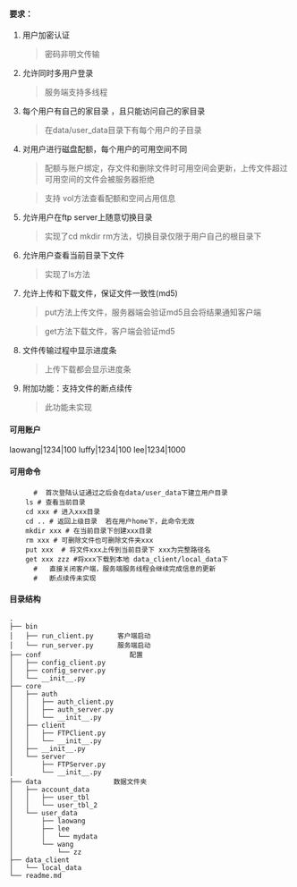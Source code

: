 #### 要求：

1. 用户加密认证
    > 密码非明文传输
2. 允许同时多用户登录
    > 服务端支持多线程
3. 每个用户有自己的家目录 ，且只能访问自己的家目录
    > 在data/user_data目录下有每个用户的子目录
4. 对用户进行磁盘配额，每个用户的可用空间不同
    > 配额与账户绑定，存文件和删除文件时可用空间会更新，上传文件超过可用空间的文件会被服务器拒绝
    
    > 支持 vol方法查看配额和空间占用信息
5. 允许用户在ftp server上随意切换目录
    > 实现了cd mkdir rm方法，切换目录仅限于用户自己的根目录下
6. 允许用户查看当前目录下文件
    > 实现了ls方法
7. 允许上传和下载文件，保证文件一致性(md5)
    > put方法上传文件，服务器端会验证md5且会将结果通知客户端
    
    > get方法下载文件，客户端会验证md5
8. 文件传输过程中显示进度条
    > 上传下载都会显示进度条
9. 附加功能：支持文件的断点续传
    > 此功能未实现
    
#### 可用账户
laowang|1234|100
luffy|1234|100
lee|1234|1000

#### 可用命令
```
      #  首次登陆认证通过之后会在data/user_data下建立用户目录
    ls # 查看当前目录
    cd xxx # 进入xxx目录
    cd .. # 返回上级目录  若在用户home下，此命令无效
    mkdir xxx # 在当前目录下创建xxx目录
    rm xxx # 可删除文件也可删除文件夹xxx
    put xxx  # 将文件xxx上传到当前目录下 xxx为完整路径名
    get xxx zzz #将xxx下载到本地 data_client/local_data下
      #   直接关闭客户端，服务端服务线程会继续完成信息的更新
      #   断点续传未实现
```

#### 目录结构
```
.
├── bin
│   ├── run_client.py      客户端启动
│   └── run_server.py      服务端启动
├── conf                      配置
│   ├── config_client.py
│   ├── config_server.py
│   └── __init__.py
├── core
│   ├── auth
│   │   ├── auth_client.py
│   │   ├── auth_server.py
│   │   └── __init__.py
│   ├── client
│   │   ├── FTPClient.py
│   │   └── __init__.py
│   ├── __init__.py
│   └── server
│       ├── FTPServer.py
│       └── __init__.py
├── data                  数据文件夹
│   ├── account_data
│   │   ├── user_tbl
│   │   └── user_tbl_2
│   └── user_data
│       ├── laowang
│       ├── lee
│       │   └── mydata
│       └── wang
│           └── zz
├── data_client
│   └── local_data
└── readme.md

```


